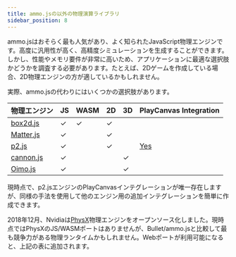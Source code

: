 ```yaml
---
title: ammo.jsの以外の物理演算ライブラリ
sidebar_position: 8
---
```


ammo.jsはおそらく最も人気があり、よく知られたJavaScript物理エンジンです。高度に汎用性が高く、高精度シミュレーションを生成することができます。しかし、性能やメモリ要件が非常に高いため、アプリケーションに最適な選択肢かどうかを調査する必要があります。たとえば、2Dゲームを作成している場合、2D物理エンジンの方が適しているかもしれません。

実際、ammo.jsの代わりにはいくつかの選択肢があります。

| 物理エンジン                                     | JS       | WASM     | 2D       | 3D       | PlayCanvas Integration                                |
|----------------------------------------------------|----------|----------|----------|----------|-------------------------------------------------------|
| [box2d.js](https://github.com/kripken/box2d.js)    | &#x2713; | &#x2713; | &#x2713; |          |                                                       |
| [Matter.js](https://github.com/liabru/matter-js)   | &#x2713; |          | &#x2713; |          |                                                       |
| [p2.js](https://github.com/schteppe/p2.js)         | &#x2713; |          | &#x2713; |          | [Yes](https://github.com/playcanvas/playcanvas-p2.js) |
| [cannon.js](https://github.com/schteppe/cannon.js) | &#x2713; |          |          | &#x2713; |                                                       |
| [Oimo.js](https://github.com/lo-th/Oimo.js)        | &#x2713; |          |          | &#x2713; |                                                       |

現時点で、p2.jsエンジンのPlayCanvasインテグレーションが唯一存在しますが、同様の手法を使用して他のエンジン用の追加インテグレーションを簡単に作成できます。

2018年12月、Nvidiaは[PhysX][1]物理エンジンをオープンソース化しました。現時点ではPhysXのJS/WASMポートはありませんが、Bullet/ammo.jsと比較して最も競争力がある物理ランタイムかもしれません。Webポートが利用可能になると、上記の表に追加されます。

[1]: https://github.com/NVIDIAGameWorks/PhysX

